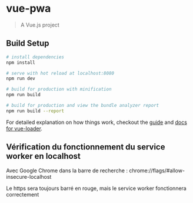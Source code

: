 # vue-pwa
 
> A Vue.js project

## Build Setup

``` bash
# install dependencies
npm install

# serve with hot reload at localhost:8080
npm run dev

# build for production with minification
npm run build

# build for production and view the bundle analyzer report
npm run build --report
```

For detailed explanation on how things work, checkout the [guide](http://vuejs-templates.github.io/webpack/) and [docs for vue-loader](http://vuejs.github.io/vue-loader).

## Vérification du fonctionnement du service worker en localhost

Avec Google Chrome dans la barre de recherche : chrome://flags/#allow-insecure-localhost

Le https sera toujours barré en rouge, mais le service worker fonctionnera correctement

